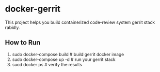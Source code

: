 # docker-gerrit
This project helps you build containerized code-review system gerrit stack rabidly.

## How to Run
1. sudo docker-compose build # build gerrit docker image
2. sudo docker-compose up -d # run your gerrit stack
3. suod docker ps # verify the results
